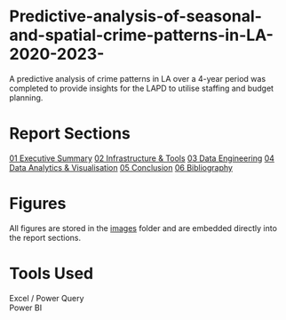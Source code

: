 # Predictive-analysis-of-seasonal-and-spatial-crime-patterns-in-LA-2020-2023-


A predictive analysis of crime patterns in LA over a 4-year period was completed to provide insights for the LAPD to utilise staffing and budget planning.  


# Report Sections
[01 Executive Summary](reports/01_executive_summary.md)
[02 Infrastructure & Tools](reports/02_data_infrastructure_and_tools.md)
[03 Data Engineering](reports/03_data_engineering.md)
[04 Data Analytics & Visualisation](reports/04_data_analytics_and_data_visualisation.md)
[05 Conclusion](reports/05_conclusion.md)
[06 Bibliography](reports/06_bibliography.md)



# Figures
All figures are stored in the [images](images/) folder and are embedded directly into the report sections.



# Tools Used
Excel / Power Query  
Power BI  

